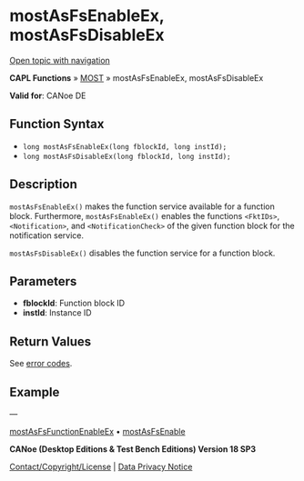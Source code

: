 # mostAsFsEnableEx, mostAsFsDisableEx

[Open topic with navigation](../../../../../CANoeDEFamily.htm#Topics/CAPLFunctions/MOST/Functions/CAPLfunctionMOSTAsFsEnableExMOSTAsFsDisableEx.md)

**CAPL Functions** » [MOST](../CAPLfunctionsMOSTOverview.md) » mostAsFsEnableEx, mostAsFsDisableEx

**Valid for**: CANoe DE

## Function Syntax

- `long mostAsFsEnableEx(long fblockId, long instId);`
- `long mostAsFsDisableEx(long fblockId, long instId);`

## Description

`mostAsFsEnableEx()` makes the function service available for a function block. Furthermore, `mostAsFsEnableEx()` enables the functions `<FktIDs>`, `<Notification>`, and `<NotificationCheck>` of the given function block for the notification service.

`mostAsFsDisableEx()` disables the function service for a function block.

## Parameters

- **fblockId**: Function block ID
- **instId**: Instance ID

## Return Values

See [error codes](../CAPLfunctionsMOSTErrorCodes.md).

## Example

—

[mostAsFsFunctionEnableEx](CAPLfunctionMOSTAsFsFunctionEnableEx.md) • [mostAsFsEnable](CAPLfunctionMOSTAsFsEnableMOSTAsFsDisable.md)

**CANoe (Desktop Editions & Test Bench Editions) Version 18 SP3**

[Contact/Copyright/License](../../../Shared/ContactCopyrightLicense.md) | [Data Privacy Notice](https://www.vector.com/int/en/company/get-info/privacy-policy/)

